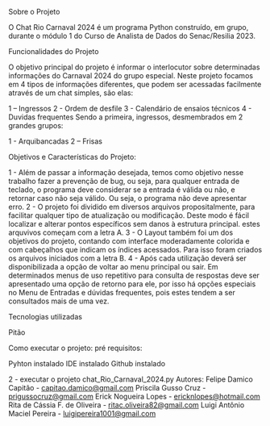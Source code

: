 Sobre o Projeto

O Chat Rio Carnaval 2024 é um programa Python construído, em grupo, durante o módulo 1 do Curso de Analista de Dados do Senac/Resilia 2023.

Funcionalidades do Projeto

O objetivo principal do projeto é informar o interlocutor sobre determinadas informações do Carnaval 2024 do grupo especial. Neste projeto focamos em 4 tipos de informações diferentes, que podem ser acessadas facilmente através de um chat simples, são elas:

1 – Ingressos
2 - Ordem de desfile
3 - Calendário de ensaios técnicos
4 - Duvidas frequentes
Sendo a primeira, ingressos, desmembrados em 2 grandes grupos:

1 - Arquibancadas
2 – Frisas

Objetivos e Características do Projeto:

1 - Além de passar a informação desejada, temos como objetivo nesse trabalho fazer a prevenção de bug, ou seja, para qualquer entrada de teclado, o programa deve considerar se a entrada é válida ou não, e retornar caso não seja válido. Ou seja, o programa não deve apresentar erro.
2 - O projeto foi dividido em diversos arquivos propositalmente, para facilitar qualquer tipo de atualização ou modificação. Deste modo é fácil localizar e alterar pontos específicos sem danos à estrutura principal. estes arquvivos começam com a letra A.
3 - O Layout também foi um dos objetivos do projeto, contando com interface moderadamente colorida e com cabeçalhos que indicam os índices acessados. Para isso foram criados os arquivos iniciados com a letra B.
4 - Após cada utilização deverá ser disponibilizada a opção de voltar ao menu principal ou sair. Em determinados menus de uso repetitivo para consulta de respostas deve ser apresentado uma opção de retorno para ele, por isso há opções especiais no Menu de Entradas e dúvidas frequentes, pois estes tendem a ser consultados mais de uma vez.

Tecnologias utilizadas

Pitão

Como executar o projeto:
pré requisitos:

Pyhton instalado
IDE instalado
Github instalado

2 - executar o projeto
chat_Rio_Carnaval_2024.py
Autores:
Felipe Damico Capitão - capitao.damico@gmail.com
Priscila Gusso Cruz - prigussocruz@gmail.com
Erick Nogueira Lopes - ericknlopes@hotmail.com
Rita de Cássia F. de Oliveira - ritac.oliveira82@gmail.com
Luigi Antônio Maciel Pereira - luigipereira1001@gmail.com
